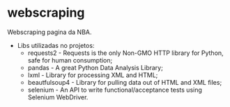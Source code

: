 # webscraping
Webscraping pagina da NBA.
* Libs utilizadas no projetos:
   * requests2 - Requests is the only Non-GMO HTTP library for Python, safe for human consumption;
   * pandas - A great Python Data Analysis Library;
   * lxml - Library for processing XML and HTML;
   * beautfulsoup4 - Library for pulling data out of HTML and XML files;
   * selenium - An API to write functional/acceptance tests using Selenium WebDriver.
